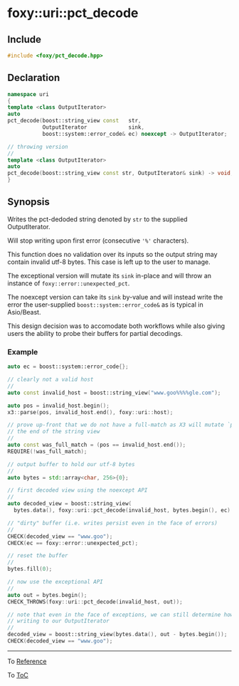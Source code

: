 # foxy::uri::pct_decode

## Include

```c++
#include <foxy/pct_decode.hpp>
```

## Declaration

```c++
namespace uri
{
template <class OutputIterator>
auto
pct_decode(boost::string_view const   str,
           OutputIterator             sink,
           boost::system::error_code& ec) noexcept -> OutputIterator;

// throwing version
//
template <class OutputIterator>
auto
pct_decode(boost::string_view const str, OutputIterator& sink) -> void;
}
```

## Synopsis

Writes the pct-dedoded string denoted by `str` to the supplied OutputIterator.

Will stop writing upon first error (consecutive `'%'` characters).

This function does no validation over its inputs so the output string may contain invalid utf-8
bytes. This case is left up to the user to manage.

The exceptional version will mutate its `sink` in-place and will throw an instance of
`foxy::error::unexpected_pct`.

The noexcept version can take its `sink` by-value and will instead write the error the user-supplied
`boost::system::error_code&` as is typical in Asio/Beast.

This design decision was to accomodate both workflows while also giving users the ability to probe
their buffers for partial decodings.

### Example

```c++
auto ec = boost::system::error_code{};

// clearly not a valid host
//
auto const invalid_host = boost::string_view("www.goo%%%%gle.com");

auto pos = invalid_host.begin();
x3::parse(pos, invalid_host.end(), foxy::uri::host);

// prove up-front that we do not have a full-match as X3 will mutate `pos` until it's equal to
// the end of the string view
//
auto const was_full_match = (pos == invalid_host.end());
REQUIRE(!was_full_match);

// output buffer to hold our utf-8 bytes
//
auto bytes = std::array<char, 256>{0};

// first decoded view using the noexcept API
//
auto decoded_view = boost::string_view(
  bytes.data(), foxy::uri::pct_decode(invalid_host, bytes.begin(), ec) - bytes.begin());

// "dirty" buffer (i.e. writes persist even in the face of errors)
//
CHECK(decoded_view == "www.goo");
CHECK(ec == foxy::error::unexpected_pct);

// reset the buffer
//
bytes.fill(0);

// now use the exceptional API
//
auto out = bytes.begin();
CHECK_THROWS(foxy::uri::pct_decode(invalid_host, out));

// note that even in the face of exceptions, we can still determine how much we actually wound up
// writing to our OutputIterator
//
decoded_view = boost::string_view(bytes.data(), out - bytes.begin());
CHECK(decoded_view == "www.goo");
```

---

To [Reference](../reference.md#Reference)

To [ToC](../index.md#Table-of-Contents)
